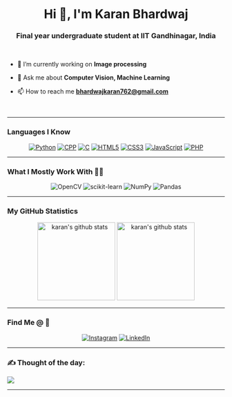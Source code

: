 <h1 align="center">Hi 👋, I'm Karan Bhardwaj</h1>
<h3 align="center">Final year undergraduate student at IIT Gandhinagar, India</h3>
<br>

- 🔭 I’m currently working on **Image processing**

- 💬 Ask me about **Computer Vision, Machine Learning**

- 📫 How to reach me **bhardwajkaran762@gmail.com**

<br>

---
### Languages I Know
<div align="center">
    
   <a href="#">![Python](https://img.shields.io/badge/python-306998?style=for-the-badge&logo=python&logoColor=FFFFFF)</a>
   <a href="#">![CPP](https://img.shields.io/badge/cpp-00599C?style=for-the-badge&logo=cplusplus&logoColor=FFFFFF)</a>
   <a href="#">![C](https://img.shields.io/badge/c-659AD2?style=for-the-badge&logo=c&logoColor=FFFFFF)</a>
   <a href="#">![HTML5](https://img.shields.io/badge/html5-E34C26?style=for-the-badge&logo=html5&logoColor=FFFFFF)</a>
   <a href="#">![CSS3](https://img.shields.io/badge/css3-1572B6?style=for-the-badge&logo=css3&logoColor=FFFFFF)</a>
   <a href="#">![JavaScript](https://img.shields.io/badge/javascript-f0db4f?style=for-the-badge&logo=javascript&logoColor=000000)</a>
   <a href="#">![PHP](https://img.shields.io/badge/php-%23777BB4.svg?style=for-the-badge&logo=php&logoColor=white)</a>

</div>

---
### What I Mostly Work With :man_technologist:
<div align="center">

   ![OpenCV](https://img.shields.io/badge/opencv-%23white.svg?style=for-the-badge&logo=opencv&logoColor=white)
   ![scikit-learn](https://img.shields.io/badge/scikit--learn-%23F7931E.svg?style=for-the-badge&logo=scikit-learn&logoColor=white)
   ![NumPy](https://img.shields.io/badge/numpy-%23013243.svg?style=for-the-badge&logo=numpy&logoColor=white)
   ![Pandas](https://img.shields.io/badge/pandas-%23150458.svg?style=for-the-badge&logo=pandas&logoColor=white)

</div>

---
###  My GitHub Statistics
<div align="center"> 
    <a href="#"><img height="180" src="https://github-readme-stats.vercel.app/api?username=Reckon762&count_private=true&show_icons=true&theme=tokyonight&hide_border=true" alt="karan's github stats" /></a>
    <a href="#"><img height="180" src="https://github-readme-stats.vercel.app/api/top-langs/?username=Reckon762&hide=java&layout=compact&theme=tokyonight&hide_border=true&langs_count=5" alt="karan's github stats" /></a>
<!--     <a href="#"><img height="180em" src="https://github-readme-streak-stats.herokuapp.com?user=Reckon762&theme=tokyonight&hide_border=true" alt="karan's github stats"/></a> -->
</div>

---
### Find Me @ :handshake:

<div align="center">
    
   <a href="https://www.instagram.com/karan_v3.0/">![Instagram](https://img.shields.io/badge/Instagram-%23E4405F.svg?style=for-the-badge&logo=Instagram&logoColor=white)</a>
   <a href="https://www.linkedin.com/in/karan-bhardwaj-78b573170/">![LinkedIn](https://img.shields.io/badge/linkedin-%230077B5.svg?style=for-the-badge&logo=linkedin&logoColor=white)</a>
    
</div>

---

### ✍️ Thought of the day:
![](https://quotes-github-readme.vercel.app/api?type=horizontal&theme=radical)

---

